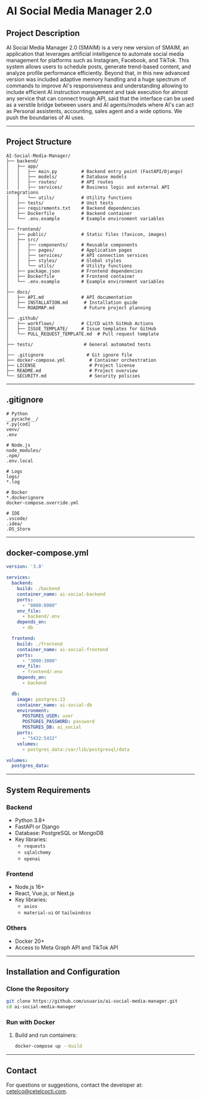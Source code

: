 # AI Social Media Manager 2.0

## **Project Description**
AI Social Media Manager 2.0 (SMAIM) is a very new version of SMAIM, an application that leverages artificial intelligence to automate social media management for platforms such as Instagram, Facebook, and TikTok. This system allows users to schedule posts, generate trend-based content, and analyze profile performance efficiently. Beyond that, in this new advanced version was included adaptive memory handling and a huge spectrum of commands to improve AI's responsiveness and understanding allowing to include efficient AI instruction management and task execution for almost any service that can connect trough API, said that the interface can be used as a verstile bridge between users and AI agents/models where AI's can act as Personal assistents, accounting, sales agent and a wide options. We push the boundaries of AI uses.

---

## **Project Structure**

```
AI-Social-Media-Manager/
├── backend/              
│   ├── app/              
│   │   ├── main.py         # Backend entry point (FastAPI/Django)
│   │   ├── models/         # Database models
│   │   ├── routes/         # API routes
│   │   ├── services/       # Business logic and external API integrations
│   │   └── utils/          # Utility functions
│   ├── tests/              # Unit tests
│   ├── requirements.txt    # Backend dependencies
│   ├── Dockerfile          # Backend container
│   └── .env.example        # Example environment variables
│
├── frontend/              
│   ├── public/             # Static files (favicon, images)
│   ├── src/                
│   │   ├── components/     # Reusable components
│   │   ├── pages/          # Application pages
│   │   ├── services/       # API connection services
│   │   ├── styles/         # Global styles
│   │   └── utils/          # Utility functions
│   ├── package.json        # Frontend dependencies
│   ├── Dockerfile          # Frontend container
│   └── .env.example        # Example environment variables
│
├── docs/                   
│   ├── API.md              # API documentation
│   ├── INSTALLATION.md      # Installation guide
│   └── ROADMAP.md           # Future project planning
│
├── .github/                
│   ├── workflows/          # CI/CD with GitHub Actions
│   ├── ISSUE_TEMPLATE/     # Issue templates for GitHub
│   └── PULL_REQUEST_TEMPLATE.md  # Pull request template
│
├── tests/                   # General automated tests
│
├── .gitignore                # Git ignore file
├── docker-compose.yml         # Container orchestration
├── LICENSE                    # Project license
├── README.md                  # Project overview
└── SECURITY.md                # Security policies
```

---

## **.gitignore**
```
# Python
__pycache__/
*.py[cod]
venv/
.env

# Node.js
node_modules/
.npm/
.env.local

# Logs
logs/
*.log

# Docker
*.dockerignore
docker-compose.override.yml

# IDE
.vscode/
.idea/
.DS_Store
```

---

## **docker-compose.yml**
```yaml
version: '3.8'

services:
  backend:
    build: ./backend
    container_name: ai-social-backend
    ports:
      - "8000:8000"
    env_file:
      - backend/.env
    depends_on:
      - db

  frontend:
    build: ./frontend
    container_name: ai-social-frontend
    ports:
      - "3000:3000"
    env_file:
      - frontend/.env
    depends_on:
      - backend

  db:
    image: postgres:13
    container_name: ai-social-db
    environment:
      POSTGRES_USER: user
      POSTGRES_PASSWORD: password
      POSTGRES_DB: ai_social
    ports:
      - "5432:5432"
    volumes:
      - postgres_data:/var/lib/postgresql/data

volumes:
  postgres_data:
```

---

## **System Requirements**

### **Backend**
- Python 3.8+
- FastAPI or Django
- Database: PostgreSQL or MongoDB
- Key libraries:
  - `requests`
  - `sqlalchemy`
  - `openai`

### **Frontend**
- Node.js 16+
- React, Vue.js, or Next.js
- Key libraries:
  - `axios`
  - `material-ui` or `tailwindcss`

### **Others**
- Docker 20+
- Access to Meta Graph API and TikTok API

---

## **Installation and Configuration**

### **Clone the Repository**
```bash
git clone https://github.com/usuario/ai-social-media-manager.git
cd ai-social-media-manager
```

### **Run with Docker**
1. Build and run containers:
   ```bash
   docker-compose up --build
   ```

---

## **Contact**
For questions or suggestions, contact the developer at: [cetelco@cetelcocti.com](mailto:cetelco@cetelcocti.com).


